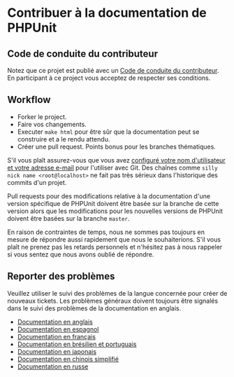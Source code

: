 # Contribuer à la documentation de PHPUnit

## Code de conduite du contributeur

Notez que ce projet est publié avec un
[Code de conduite du contributeur](CODE_OF_CONDUCT.md). En participant à ce
project vous acceptez de respecter ses conditions.

## Workflow

* Forker le project.
* Faire vos changements.
* Executer `make html` pour être sûr que la documentation peut se construire et a le rendu attendu.
* Créer une pull request. Points bonus pour les branches thématiques.

S'il vous plaît assurez-vous que vous avez
[configuré votre nom d'utilisateur et votre adresse e-mail](https://git-scm.com/book/en/v2/Getting-Started-First-Time-Git-Setup)
pour l'utiliser avec Git. Des chaînes comme `silly nick name <root@localhost>` ne fait pas très sérieux
dans l'historique des commits d'un projet.

Pull requests pour des modifications relative à la documentation d'une version spécifique de
PHPUnit doivent être basée sur la branche de cette version alors que les modifications pour les nouvelles
versions de PHPUnit doivent être basées sur la branche `master`.  

En raison de contraintes de temps, nous ne sommes pas toujours en mesure de répondre aussi rapidement que nous
le souhaiterions. S'il vous plaît ne prenez pas les retards personnels et n'hésitez pas à nous rappeler si
vous sentez que nous avons oublié de répondre.

## Reporter des problèmes

Veuillez utiliser le suivi des problèmes de la langue concernée pour créer de nouveaux tickets.
Les problèmes généraux doivent toujours être signalés dans le suivi des problèmes de la documentation
en anglais.

* [Documentation en anglais](https://github.com/sebastianbergmann/phpunit-documentation-english/issues)
* [Documentation en espagnol](https://github.com/sebastianbergmann/phpunit-documentation-spanish/issues)
* [Documentation en français](https://github.com/sebastianbergmann/phpunit-documentation-french/issues)
* [Documentation en brésilien et portuguais](https://github.com/sebastianbergmann/phpunit-documentation-brazilian-portuguese/issues)
* [Documentation en japonais](https://github.com/sebastianbergmann/phpunit-documentation-japanese/issues)
* [Documentation en chinois simplifié](https://github.com/sebastianbergmann/phpunit-documentation-chinese/issues)
* [Documentation en russe](https://github.com/sebastianbergmann/phpunit-documentation-russian/issues)
